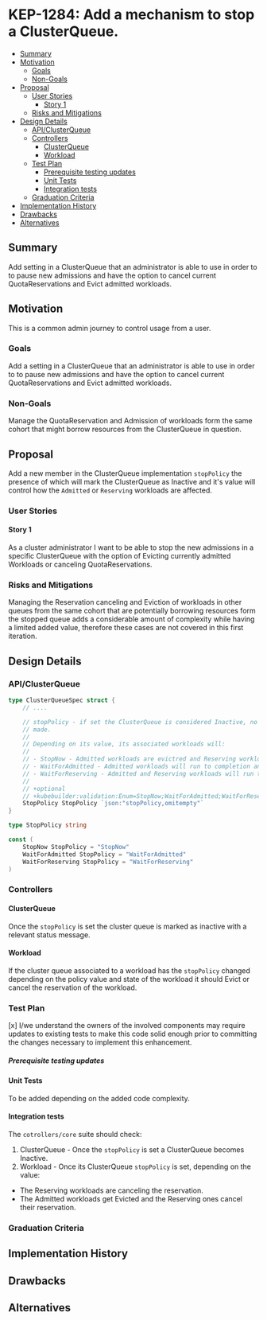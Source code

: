 # KEP-1284: Add a mechanism to stop a ClusterQueue.
<!-- toc -->
- [Summary](#summary)
- [Motivation](#motivation)
  - [Goals](#goals)
  - [Non-Goals](#non-goals)
- [Proposal](#proposal)
  - [User Stories](#user-stories)
    - [Story 1](#story-1)
  - [Risks and Mitigations](#risks-and-mitigations)
- [Design Details](#design-details)
  - [API/ClusterQueue](#apiclusterqueue)
  - [Controllers](#controllers)
    - [ClusterQueue](#clusterqueue)
    - [Workload](#workload)
  - [Test Plan](#test-plan)
      - [Prerequisite testing updates](#prerequisite-testing-updates)
    - [Unit Tests](#unit-tests)
    - [Integration tests](#integration-tests)
  - [Graduation Criteria](#graduation-criteria)
- [Implementation History](#implementation-history)
- [Drawbacks](#drawbacks)
- [Alternatives](#alternatives)
<!-- /toc -->

## Summary
Add setting in a ClusterQueue that an administrator is able to use in order to to pause new admissions and have the option to cancel current QuotaReservations and Evict admitted workloads.

## Motivation

This is a common admin journey to control usage from a user.

### Goals

Add a setting in a ClusterQueue that an administrator is able to use in order to to pause new admissions and have the option to cancel current QuotaReservations and Evict admitted workloads.

### Non-Goals

Manage the QuotaReservation and Admission of workloads form the same cohort that might borrow resources from the ClusterQueue in question.

## Proposal

Add a new member in the ClusterQueue implementation `stopPolicy` the presence of which will mark the ClusterQueue as Inactive and it's value will control how the `Admitted` or `Reserving` workloads are affected.

### User Stories
#### Story 1

As a cluster administrator I want to be able to stop the new admissions in a specific ClusterQueue with the option of Evicting currently admitted Workloads or canceling QuotaReservations.

### Risks and Mitigations

Managing the Reservation canceling and Eviction of workloads in other queues from the same cohort that
are potentially borrowing resources form the stopped queue adds a considerable amount of complexity
while having a limited added value, therefore these cases are not covered in this first iteration. 

## Design Details

### API/ClusterQueue

```go
type ClusterQueueSpec struct {
	// ....

	// stopPolicy - if set the ClusterQueue is considered Inactive, no new reservation being
	// made. 
	//
	// Depending on its value, its associated workloads will:
	//
	// - StopNow - Admitted workloads are evictred and Reserving workloads will cancel the reservatio.
	// - WaitForAdmitted - Admitted workloads will run to completion and Reserving workloads will cancel the reservatio.
	// - WaitForReserving - Admitted and Reserving workloads will run to completion.
	//
	// +optional
	// +kubebuilder:validation:Enum=StopNow;WaitForAdmitted;WaitForReserving
	StopPolicy StopPolicy `json:"stopPolicy,omitempty"`
}

type StopPolicy string

const (
	StopNow StopPolicy = "StopNow"
	WaitForAdmitted StopPolicy = "WaitForAdmitted"
	WaitForReserving StopPolicy = "WaitForReserving"
)


```
### Controllers
#### ClusterQueue

Once the `stopPolicy` is set the cluster queue is marked as inactive with a relevant status message.

#### Workload

If the cluster queue associated to a workload has the `stopPolicy` changed depending on the policy value and state of the
workload it should Evict or cancel the reservation of the workload.

### Test Plan


[x] I/we understand the owners of the involved components may require updates to
existing tests to make this code solid enough prior to committing the changes necessary
to implement this enhancement.

##### Prerequisite testing updates


#### Unit Tests

To be added depending on the added code complexity.

#### Integration tests

The `cotrollers/core` suite should check:

1. ClusterQueue - Once the `stopPolicy` is set a ClusterQueue becomes Inactive.
2. Workload - Once its ClusterQueue `stopPolicy` is set, depending on the value:
- The Reserving workloads are canceling the reservation.
- The Admitted workloads get Evicted and the Reserving ones cancel their reservation.

### Graduation Criteria


## Implementation History


## Drawbacks


## Alternatives

